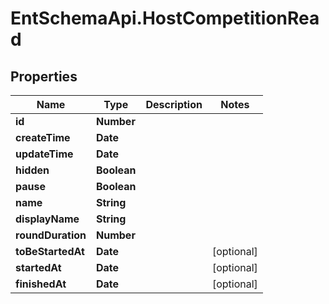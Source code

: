 # EntSchemaApi.HostCompetitionRead

## Properties
Name | Type | Description | Notes
------------ | ------------- | ------------- | -------------
**id** | **Number** |  | 
**createTime** | **Date** |  | 
**updateTime** | **Date** |  | 
**hidden** | **Boolean** |  | 
**pause** | **Boolean** |  | 
**name** | **String** |  | 
**displayName** | **String** |  | 
**roundDuration** | **Number** |  | 
**toBeStartedAt** | **Date** |  | [optional] 
**startedAt** | **Date** |  | [optional] 
**finishedAt** | **Date** |  | [optional] 
